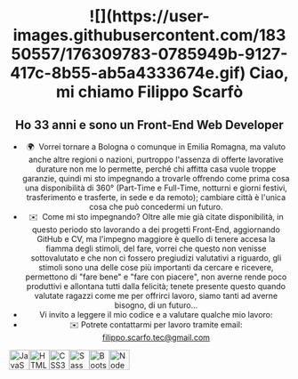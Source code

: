 <h1 align="center"> ![](https://user-images.githubusercontent.com/18350557/176309783-0785949b-9127-417c-8b55-ab5a4333674e.gif) Ciao, mi chiamo Filippo Scarfò </h1>
<div align="center">

## Ho 33 anni e sono un Front-End Web Developer

* 🌍  Vorrei tornare a Bologna o comunque in Emilia Romagna, ma valuto anche altre regioni o nazioni, purtroppo l'assenza di offerte lavorative durature non me lo permette, perché chi affitta casa vuole troppe garanzie, quindi mi sto impegnando a trovarle offrendo come prima cosa una disponibilità di 360° (Part-Time e Full-Time, notturni e giorni festivi, trasferimento e trasferte, in sede e da remoto); cambiare città è l'unica cosa che può concedermi un futuro.
* ✉️  Come mi sto impegnando? Oltre alle mie già citate disponibilità, in questo periodo sto lavorando a dei progetti Front-End, aggiornando GitHub e CV, ma l'impegno maggiore è quello di tenere accesa la fiamma degli stimoli, del fare, vorrei che questo non venisse sottovalutato e che non ci fossero pregiudizi valutativi a riguardo, gli stimoli sono una delle cose più importanti da cercare e ricevere, permettono di "fare bene" e "fare con piacere", non averne rende poco produttivi e allontana tutti dalla felicità; tenete presente questo quando valutate ragazzi come me per offrirci lavoro, siamo tanti ad averne bisogno, di un futuro...
* Vi invito a leggere il mio codice e a valutare qualche mio lavoro: 
* ✉️ Potrete contattarmi per lavoro tramite email: [filippo.scarfo.tec@gmail.com](mailto:filippo.scarfo.tec@gmail.com)

<p align="left">
<a href="https://developer.mozilla.org/en-US/docs/Web/JavaScript" target="_blank" rel="noreferrer"><img src="https://raw.githubusercontent.com/danielcranney/readme-generator/main/public/icons/skills/javascript-colored.svg" width="36" height="36" alt="JavaScript" /></a><a href="https://developer.mozilla.org/en-US/docs/Glossary/HTML5" target="_blank" rel="noreferrer"><img src="https://raw.githubusercontent.com/danielcranney/readme-generator/main/public/icons/skills/html5-colored.svg" width="36" height="36" alt="HTML5" /></a><a href="https://www.w3.org/TR/CSS/#css" target="_blank" rel="noreferrer"><img src="https://raw.githubusercontent.com/danielcranney/readme-generator/main/public/icons/skills/css3-colored.svg" width="36" height="36" alt="CSS3" /></a><a href="https://sass-lang.com/" target="_blank" rel="noreferrer"><img src="https://raw.githubusercontent.com/danielcranney/readme-generator/main/public/icons/skills/sass-colored.svg" width="36" height="36" alt="Sass" /></a><a href="https://getbootstrap.com/" target="_blank" rel="noreferrer"><img src="https://raw.githubusercontent.com/danielcranney/readme-generator/main/public/icons/skills/bootstrap-colored.svg" width="36" height="36" alt="Bootstrap" /></a><a href="https://nodejs.org/en/" target="_blank" rel="noreferrer"><img src="https://raw.githubusercontent.com/danielcranney/readme-generator/main/public/icons/skills/nodejs-colored.svg" width="36" height="36" alt="NodeJS" /></a>
</p>
</div>
